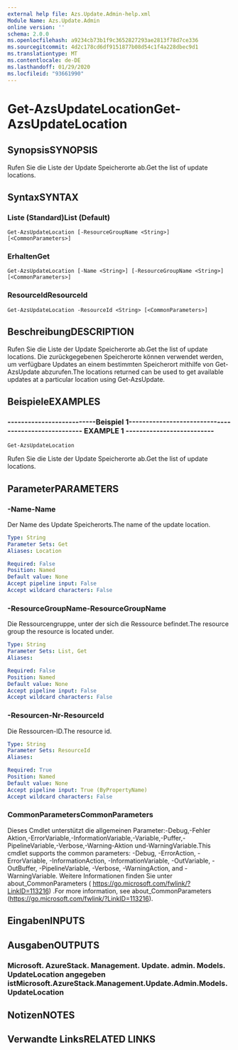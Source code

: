```yaml
---
external help file: Azs.Update.Admin-help.xml
Module Name: Azs.Update.Admin
online version: ''
schema: 2.0.0
ms.openlocfilehash: a9234cb73b1f9c3652827293ae2813f78d7ce336
ms.sourcegitcommit: 4d2c178cd6df9151877b08d54c1f4a228dbec9d1
ms.translationtype: MT
ms.contentlocale: de-DE
ms.lasthandoff: 01/29/2020
ms.locfileid: "93661990"
---
```

# <span data-ttu-id="78600-101">Get-AzsUpdateLocation</span><span class="sxs-lookup"><span data-stu-id="78600-101">Get-AzsUpdateLocation</span></span>

## <span data-ttu-id="78600-102">Synopsis</span><span class="sxs-lookup"><span data-stu-id="78600-102">SYNOPSIS</span></span>
<span data-ttu-id="78600-103">Rufen Sie die Liste der Update Speicherorte ab.</span><span class="sxs-lookup"><span data-stu-id="78600-103">Get the list of update locations.</span></span>

## <span data-ttu-id="78600-104">Syntax</span><span class="sxs-lookup"><span data-stu-id="78600-104">SYNTAX</span></span>

### <span data-ttu-id="78600-105">Liste (Standard)</span><span class="sxs-lookup"><span data-stu-id="78600-105">List (Default)</span></span>
```
Get-AzsUpdateLocation [-ResourceGroupName <String>] [<CommonParameters>]
```

### <span data-ttu-id="78600-106">Erhalten</span><span class="sxs-lookup"><span data-stu-id="78600-106">Get</span></span>
```
Get-AzsUpdateLocation [-Name <String>] [-ResourceGroupName <String>] [<CommonParameters>]
```

### <span data-ttu-id="78600-107">ResourceId</span><span class="sxs-lookup"><span data-stu-id="78600-107">ResourceId</span></span>
```
Get-AzsUpdateLocation -ResourceId <String> [<CommonParameters>]
```

## <span data-ttu-id="78600-108">Beschreibung</span><span class="sxs-lookup"><span data-stu-id="78600-108">DESCRIPTION</span></span>
<span data-ttu-id="78600-109">Rufen Sie die Liste der Update Speicherorte ab.</span><span class="sxs-lookup"><span data-stu-id="78600-109">Get the list of update locations.</span></span> <span data-ttu-id="78600-110">Die zurückgegebenen Speicherorte können verwendet werden, um verfügbare Updates an einem bestimmten Speicherort mithilfe von Get-AzsUpdate abzurufen.</span><span class="sxs-lookup"><span data-stu-id="78600-110">The locations returned can be used to get available updates at a particular location using Get-AzsUpdate.</span></span>

## <span data-ttu-id="78600-111">Beispiele</span><span class="sxs-lookup"><span data-stu-id="78600-111">EXAMPLES</span></span>

### <span data-ttu-id="78600-112">--------------------------Beispiel 1--------------------------</span><span class="sxs-lookup"><span data-stu-id="78600-112">-------------------------- EXAMPLE 1 --------------------------</span></span>
```
Get-AzsUpdateLocation
```

<span data-ttu-id="78600-113">Rufen Sie die Liste der Update Speicherorte ab.</span><span class="sxs-lookup"><span data-stu-id="78600-113">Get the list of update locations.</span></span>

## <span data-ttu-id="78600-114">Parameter</span><span class="sxs-lookup"><span data-stu-id="78600-114">PARAMETERS</span></span>

### <span data-ttu-id="78600-115">-Name</span><span class="sxs-lookup"><span data-stu-id="78600-115">-Name</span></span>
<span data-ttu-id="78600-116">Der Name des Update Speicherorts.</span><span class="sxs-lookup"><span data-stu-id="78600-116">The name of the update location.</span></span>

```yaml
Type: String
Parameter Sets: Get
Aliases: Location

Required: False
Position: Named
Default value: None
Accept pipeline input: False
Accept wildcard characters: False
```

### <span data-ttu-id="78600-117">-ResourceGroupName</span><span class="sxs-lookup"><span data-stu-id="78600-117">-ResourceGroupName</span></span>
<span data-ttu-id="78600-118">Die Ressourcengruppe, unter der sich die Ressource befindet.</span><span class="sxs-lookup"><span data-stu-id="78600-118">The resource group the resource is located under.</span></span>

```yaml
Type: String
Parameter Sets: List, Get
Aliases: 

Required: False
Position: Named
Default value: None
Accept pipeline input: False
Accept wildcard characters: False
```

### <span data-ttu-id="78600-119">-Resourcen-Nr</span><span class="sxs-lookup"><span data-stu-id="78600-119">-ResourceId</span></span>
<span data-ttu-id="78600-120">Die Ressourcen-ID.</span><span class="sxs-lookup"><span data-stu-id="78600-120">The resource id.</span></span>

```yaml
Type: String
Parameter Sets: ResourceId
Aliases: 

Required: True
Position: Named
Default value: None
Accept pipeline input: True (ByPropertyName)
Accept wildcard characters: False
```

### <span data-ttu-id="78600-121">CommonParameters</span><span class="sxs-lookup"><span data-stu-id="78600-121">CommonParameters</span></span>
<span data-ttu-id="78600-122">Dieses Cmdlet unterstützt die allgemeinen Parameter:-Debug,-Fehler Aktion,-ErrorVariable,-InformationVariable,-Variable,-Puffer,-PipelineVariable,-Verbose,-Warning-Aktion und-WarningVariable.</span><span class="sxs-lookup"><span data-stu-id="78600-122">This cmdlet supports the common parameters: -Debug, -ErrorAction, -ErrorVariable, -InformationAction, -InformationVariable, -OutVariable, -OutBuffer, -PipelineVariable, -Verbose, -WarningAction, and -WarningVariable.</span></span> <span data-ttu-id="78600-123">Weitere Informationen finden Sie unter about_CommonParameters ( https://go.microsoft.com/fwlink/?LinkID=113216) .</span><span class="sxs-lookup"><span data-stu-id="78600-123">For more information, see about_CommonParameters (https://go.microsoft.com/fwlink/?LinkID=113216).</span></span>

## <span data-ttu-id="78600-124">Eingaben</span><span class="sxs-lookup"><span data-stu-id="78600-124">INPUTS</span></span>

## <span data-ttu-id="78600-125">Ausgaben</span><span class="sxs-lookup"><span data-stu-id="78600-125">OUTPUTS</span></span>

### <span data-ttu-id="78600-126">Microsoft. AzureStack. Management. Update. admin. Models. UpdateLocation angegeben ist</span><span class="sxs-lookup"><span data-stu-id="78600-126">Microsoft.AzureStack.Management.Update.Admin.Models.UpdateLocation</span></span>

## <span data-ttu-id="78600-127">Notizen</span><span class="sxs-lookup"><span data-stu-id="78600-127">NOTES</span></span>

## <span data-ttu-id="78600-128">Verwandte Links</span><span class="sxs-lookup"><span data-stu-id="78600-128">RELATED LINKS</span></span>


